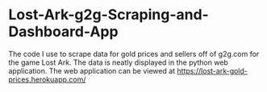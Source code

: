 # Lost-Ark-g2g-Scraping-and-Dashboard-App
The code I use to scrape data for gold prices and sellers off of g2g.com for the game Lost Ark. The data is neatly displayed in the python web application. The web application can be viewed at https://lost-ark-gold-prices.herokuapp.com/
